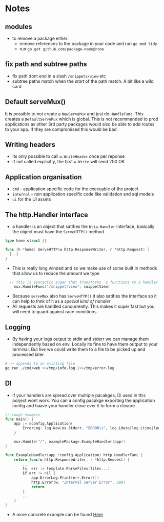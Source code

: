 # Notes

## modules

- to remove a package either:
  - remove references to the package in your code and run `go mod tidy`
  - run `go get github.com/package-name@none`

## **fix path** and **subtree paths**

- fix path dont end in a slash `/snippets/view` etc
- subtree paths match when the _start_ of the path match. A bit like a wild card

## Default serveMux()

It is possible to not create a `NewServeMux` and just do `HandleFunc`. This creates a `DefaultServeMux` which is global. This is not recommended to prod applications as other 3rd party packages would also be able to add routes to your app. If they are compromised this would be bad

## Writing headers

- Its only possible to call `w.WriteHeader` once per reponse
- If not called explicitly, the first `w.Write` will send 200 OK

## Application organisation

- `cmd` - application specific code for the execuable of the project
- `internal` - non application specific code like validation and sql models
- `ui` for the UI assets

## The http.Handler interface

- a handler is an object that satifies the `http.Handler` interface, basically the object must have the `ServeHTTP()` method

```go
type home struct {}

func (h *home) ServeHTTP(w http.ResponseWriter, r *http.Request) {
  [..]
}
```

- This is really long winded and so we make use of some built in methods that allow us to reduce the amount we type

```go
  // this is syntactic sugar that transforms  a functions to a handler
	mux.HandleFunc("/snippet/view", snippetView)
```

- Because `serveMux` also has `ServeHTTP()` it also satifies the interface so it can help to thnk of it as a _special kind of handler_
- All requests are handled concurrently. This makes it super fast but you will need to guard against race conditions

## Logging

- By having your logs output to stdin and stderr we can manage them independently based on env. Locally its fine to have them output to your terminal. But live we could write them to a file to be picked up and processed later.

```bash
# >> appends to an existing file
go run ./cmd/web >>/tmp/info.log 2>>/tmp/error.log
```

## DI

- If your handlers are spread over multiple pacakges, DI used in this porject wont work. You can a config pacakge exporting the application config and haave your handler close over it to form a closure

```go
// rough example
func main() {
    app := &config.Application{
        ErrorLog: log.New(os.Stderr, "ERROR\t", log.Ldate|log.Ltime|log.Lshortfile)
    }

    mux.Handle("/", examplePackage.ExampleHandler(app))
}

func ExampleHandler(app *config.Application) http.HandlerFunc {
    return func(w http.ResponseWriter, r *http.Request) {
        ...
        ts, err := template.ParseFiles(files...)
        if err != nil {
            app.ErrorLog.Print(err.Error())
            http.Error(w, "Internal Server Error", 500)
            return
        }
        ...
    }
}
```

- A more concrete example can be found [Here](https://gist.github.com/alexedwards/5cd712192b4831058b21)
